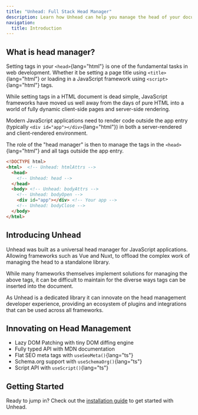 ```yaml
---
title: "Unhead: Full Stack Head Manager" 
description: Learn how Unhead can help you manage the head of your document in both server and client-rendered environments.
navigation:
  title: Introduction
---
```


## What is head manager?

Setting tags in your `<head>`{lang="html"} is one of the fundamental tasks in web development. Whether it be setting a page title using `<title>`{lang="html"}  or
loading in a JavaScript framework using `<script>`{lang="html"}  tags.

While setting tags in a HTML document is dead simple, JavaScript frameworks have moved us well away from the days of pure HTML into
a world of fully dynamic client-side pages and server-side rendering.

Modern JavaScript applications need to render code outside the app entry (typically `<div id="app"></div>`{lang="html"}) in both a
server-rendered and client-rendered environment.

The role of the "head manager" is then to manage the tags in the `<head>`{lang="html"} and all tags outside the app entry.

```html
<!DOCTYPE html>
<html>  <!-- Unhead: htmlAttrs -->
  <head>
    <!-- Unhead: head -->
  </head>
  <body> <!-- Unhead: bodyAttrs -->
    <!-- Unhead: bodyOpen -->
    <div id="app"></div> <!-- Your app -->
    <!-- Unhead: bodyClose -->
  </body>
</html>
```

## Introducing Unhead

Unhead was built as a universal head manager for JavaScript applications. Allowing frameworks such as Vue and Nuxt,
to offload the complex work of managing the head to a standalone library.

While many frameworks themselves implement solutions for managing the above tags, it can be difficult to maintain for
the diverse ways tags can be inserted into the document.

As Unhead is a dedicated library it can innovate on the head management developer experience, providing an ecosystem of plugins and integrations that can be used across all frameworks.

## Innovating on Head Management

- Lazy DOM Patching with tiny DOM diffing engine
- Fully typed API with MDN documentation
- Flat SEO meta tags with `useSeoMeta()`{lang="ts"}
- Schema.org support with `useSchemaOrg()`{lang="ts"}
- Script API with `useScript()`{lang="ts"}

## Getting Started

Ready to jump in? Check out the [installation guide](/getting-started/installation) to get started with Unhead.

